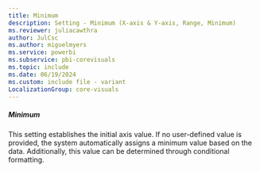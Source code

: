 ```yaml
---
title: Minimum
description: Setting - Minimum (X-axis & Y-axis, Range, Minimum)
ms.reviewer: juliacawthra
author: JulCsc
ms.author: miguelmyers
ms.service: powerbi
ms.subservice: pbi-corevisuals
ms.topic: include
ms.date: 06/19/2024
ms.custom: include file - variant
LocalizationGroup: core-visuals
---
```

##### Minimum

This setting establishes the initial axis value. If no user-defined value is provided, the system automatically assigns a minimum value based on the data. Additionally, this value can be determined through conditional formatting.
